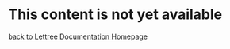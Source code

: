 # This content is not yet available
[back to Lettree Documentation Homepage](https://github.com/maryleboy/DnD/blob/main/kyle_campaign/lettree/README.md)